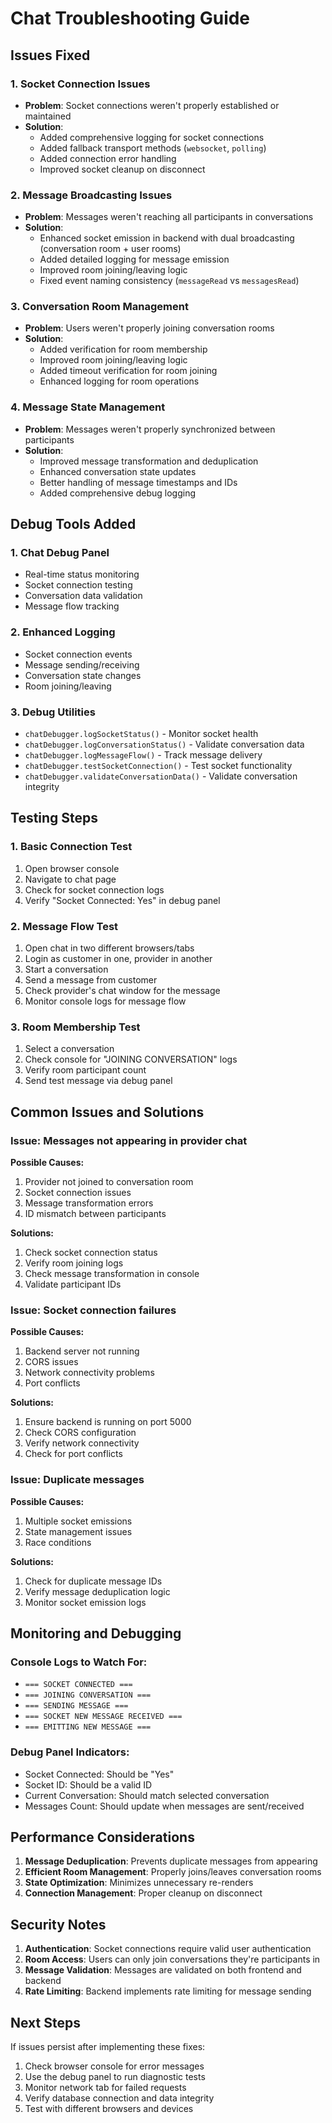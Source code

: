 # Chat Troubleshooting Guide

## Issues Fixed

### 1. Socket Connection Issues
- **Problem**: Socket connections weren't properly established or maintained
- **Solution**: 
  - Added comprehensive logging for socket connections
  - Added fallback transport methods (`websocket`, `polling`)
  - Added connection error handling
  - Improved socket cleanup on disconnect

### 2. Message Broadcasting Issues
- **Problem**: Messages weren't reaching all participants in conversations
- **Solution**:
  - Enhanced socket emission in backend with dual broadcasting (conversation room + user rooms)
  - Added detailed logging for message emission
  - Improved room joining/leaving logic
  - Fixed event naming consistency (`messageRead` vs `messagesRead`)

### 3. Conversation Room Management
- **Problem**: Users weren't properly joining conversation rooms
- **Solution**:
  - Added verification for room membership
  - Improved room joining/leaving logic
  - Added timeout verification for room joining
  - Enhanced logging for room operations

### 4. Message State Management
- **Problem**: Messages weren't properly synchronized between participants
- **Solution**:
  - Improved message transformation and deduplication
  - Enhanced conversation state updates
  - Better handling of message timestamps and IDs
  - Added comprehensive debug logging

## Debug Tools Added

### 1. Chat Debug Panel
- Real-time status monitoring
- Socket connection testing
- Conversation data validation
- Message flow tracking

### 2. Enhanced Logging
- Socket connection events
- Message sending/receiving
- Conversation state changes
- Room joining/leaving

### 3. Debug Utilities
- `chatDebugger.logSocketStatus()` - Monitor socket health
- `chatDebugger.logConversationStatus()` - Validate conversation data
- `chatDebugger.logMessageFlow()` - Track message delivery
- `chatDebugger.testSocketConnection()` - Test socket functionality
- `chatDebugger.validateConversationData()` - Validate conversation integrity

## Testing Steps

### 1. Basic Connection Test
1. Open browser console
2. Navigate to chat page
3. Check for socket connection logs
4. Verify "Socket Connected: Yes" in debug panel

### 2. Message Flow Test
1. Open chat in two different browsers/tabs
2. Login as customer in one, provider in another
3. Start a conversation
4. Send a message from customer
5. Check provider's chat window for the message
6. Monitor console logs for message flow

### 3. Room Membership Test
1. Select a conversation
2. Check console for "JOINING CONVERSATION" logs
3. Verify room participant count
4. Send test message via debug panel

## Common Issues and Solutions

### Issue: Messages not appearing in provider chat
**Possible Causes:**
1. Provider not joined to conversation room
2. Socket connection issues
3. Message transformation errors
4. ID mismatch between participants

**Solutions:**
1. Check socket connection status
2. Verify room joining logs
3. Check message transformation in console
4. Validate participant IDs

### Issue: Socket connection failures
**Possible Causes:**
1. Backend server not running
2. CORS issues
3. Network connectivity problems
4. Port conflicts

**Solutions:**
1. Ensure backend is running on port 5000
2. Check CORS configuration
3. Verify network connectivity
4. Check for port conflicts

### Issue: Duplicate messages
**Possible Causes:**
1. Multiple socket emissions
2. State management issues
3. Race conditions

**Solutions:**
1. Check for duplicate message IDs
2. Verify message deduplication logic
3. Monitor socket emission logs

## Monitoring and Debugging

### Console Logs to Watch For:
- `=== SOCKET CONNECTED ===`
- `=== JOINING CONVERSATION ===`
- `=== SENDING MESSAGE ===`
- `=== SOCKET NEW MESSAGE RECEIVED ===`
- `=== EMITTING NEW MESSAGE ===`

### Debug Panel Indicators:
- Socket Connected: Should be "Yes"
- Socket ID: Should be a valid ID
- Current Conversation: Should match selected conversation
- Messages Count: Should update when messages are sent/received

## Performance Considerations

1. **Message Deduplication**: Prevents duplicate messages from appearing
2. **Efficient Room Management**: Properly joins/leaves conversation rooms
3. **State Optimization**: Minimizes unnecessary re-renders
4. **Connection Management**: Proper cleanup on disconnect

## Security Notes

1. **Authentication**: Socket connections require valid user authentication
2. **Room Access**: Users can only join conversations they're participants in
3. **Message Validation**: Messages are validated on both frontend and backend
4. **Rate Limiting**: Backend implements rate limiting for message sending

## Next Steps

If issues persist after implementing these fixes:

1. Check browser console for error messages
2. Use the debug panel to run diagnostic tests
3. Monitor network tab for failed requests
4. Verify database connection and data integrity
5. Test with different browsers and devices 